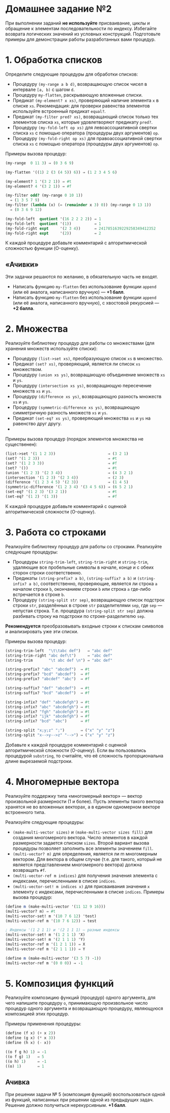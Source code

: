 # Домашнее задание №2 #
При выполнении заданий **не используйте** присваивание, циклы и обращение к элементам последовательности по индексу. Избегайте возврата логических значений из условных конструкций. Подготовьте примеры для демонстрации работы разработанных вами процедур.

# 1. Обработка списков #
Определите следующие процедуры для обработки списков:

* Процедуру ```(my-range a b d)```, возвращающую список чисел в интервале ```[a, b)``` с шагом ```d```.
* Процедуру ```my-flatten```, раскрывающую вложенные списки.
* Предикат ```(my-element? x xs)```, проверяющий наличие элемента ```x``` в списке ```xs```. Рекомендация: для проверки равенства элементов используйте встроенный предикат ```equal?```.
* Предикат ```(my-filter pred? xs)```, возвращающий список только тех элементов списка ```xs```, которые удовлетворяют предикату ```pred?```.
* Процедуру ```(my-fold-left op xs)``` для левоассоциативной свертки списка ```xs``` с помощью оператора (процедуры двух аргументов) ```op```.
* Процедуру ```(my-fold-right op xs)``` для правоассоциативной свертки списка ```xs``` с помощью оператора (процедуры двух аргументов) ```op```.

Примеры вызова процедур:
```scheme
(my-range  0 11 3) ⇒ (0 3 6 9)

(my-flatten '((1) 2 (3 (4 5)) 6)) ⇒ (1 2 3 4 5 6)

(my-element? 1 '(3 2 1)) ⇒ #t
(my-element? 4 '(3 2 1)) ⇒ #f

(my-filter odd? (my-range 0 10 1))
  ⇒ (1 3 5 7 9)
(my-filter (lambda (x) (= (remainder x 3) 0)) (my-range 0 13 1))
  ⇒ (0 3 6 9 12)

(my-fold-left  quotient '(16 2 2 2 2)) ⇒ 1
(my-fold-left  quotient '(1))          ⇒ 1
(my-fold-right expt     '(2 3 4))      ⇒ 2417851639229258349412352
(my-fold-right expt     '(2))          ⇒ 2
```
К каждой процедуре добавьте комментарий с алгоритмической сложностью функции (O-оценку).

## «Ачивки» ##
Эти задачки решаются по желанию, в обязательную часть не входят.

* Написать функцию ```my-flatten``` без использование функции ```append``` (или её аналога, написанного вручную) — **+1 балл**.
* Написать функцию ```my-flatten``` без использование функции ```append``` (или её аналога, написанного вручную), с хвостовой рекурсией — **+2 балла**.

# 2. Множества #
Реализуйте библиотеку процедур для работы со множествами (для хранения множеств используйте списки):

* Процедуру ```(list->set xs)```, преобразующую список ```xs``` в множество.
* Предикат ```(set? xs)```, проверяющий, является ли список ```xs``` множеством.
* Процедуру ```(union xs ys)```, возвращающую объединение множеств ```xs``` и ```ys```.
* Процедуру ```(intersection xs ys)```, возвращающую пересечение множеств ```xs``` и ```ys```.
* Процедуру ```(difference xs ys)```, возвращающую разность множеств ```xs``` и ```ys```.
* Процедуру ```(symmetric-difference xs ys)```, возвращающую симметричную разность множеств ```xs``` и ```ys```.
* Предикат ```(set-eq? xs ys)```, проверяющий множества ```xs``` и ```ys``` на равенство друг другу.
* 
Примеры вызова процедур (порядок элементов множества не существенен):
```scheme
(list->set '(1 1 2 3))                       ⇒ (3 2 1)
(set? '(1 2 3))                              ⇒ #t
(set? '(1 2 3 3))                            ⇒ #f
(set? '())                                   ⇒ #t
(union '(1 2 3) '(2 3 4))                    ⇒ (4 3 2 1)
(intersection '(1 2 3) '(2 3 4))             ⇒ (2 3)
(difference '(1 2 3 4 5) '(2 3))             ⇒ (1 4 5)
(symmetric-difference '(1 2 3 4) '(3 4 5 6)) ⇒ (6 5 2 1)
(set-eq? '(1 2 3) '(3 2 1))                  ⇒ #t
(set-eq? '(1 2) '(1 3))                      ⇒ #f
```
К каждой процедуре добавьте комментарий с оценкой алгоритмической сложности (O-оценку).

# 3. Работа со строками #
Реализуйте библиотеку процедур для работы со строками. Реализуйте следующие процедуры:

* Процедуры ```string-trim-left```, ```string-trim-right``` и ```string-trim```, удаляющие все пробельные символы в начале, конце и с обеих сторон строки соответственно.
* Предикаты ```(string-prefix? a b)```, ```(string-suffix? a b)``` и ```(string-infix? a b)```, соответственно, проверяющие, является ли строка ```a``` началом строки ```b```, окончанием строки ```b``` или строка ```a``` где-либо встречается в строке ```b```.
* Процедуру ```(string-split str sep)```, возвращающую список подстрок строки ```str```, разделённых в строке ```str``` разделителями ```sep```, где ```sep``` — непустая строка. Т.е. процедура ```(string-split str sep)``` должна разбивать строку на подстроки по строке-разделителю ```sep```.

**Рекомендуется** преобразовывать входные строки к спискам символов и анализировать уже эти списки.

Примеры вызова процедур:
```scheme
(string-trim-left  "\t\tabc def")   ⇒ "abc def"
(string-trim-right "abc def\t")     ⇒ "abc def"
(string-trim       "\t abc def \n") ⇒ "abc def"

(string-prefix? "abc" "abcdef")  ⇒ #t
(string-prefix? "bcd" "abcdef")  ⇒ #f
(string-prefix? "abcdef" "abc")  ⇒ #f

(string-suffix? "def" "abcdef")  ⇒ #t
(string-suffix? "bcd" "abcdef")  ⇒ #f

(string-infix? "def" "abcdefgh") ⇒ #t
(string-infix? "abc" "abcdefgh") ⇒ #t
(string-infix? "fgh" "abcdefgh") ⇒ #t
(string-infix? "ijk" "abcdefgh") ⇒ #f
(string-infix? "bcd" "abc")      ⇒ #f

(string-split "x;y;z" ";")       ⇒ ("x" "y" "z")
(string-split "x-->y-->z" "-->") ⇒ ("x" "y" "z")
```
Добавьте к каждой процедуре комментарий с оценкой алгоритмической сложности (O-оценку). Если вы пользовались процедурой ```substring```, то считайте, что её сложность пропорциональна длине вырезаемой подстроки.

# 4. Многомерные вектора #
Реализуйте поддержку типа «многомерный вектор» — вектор произвольной размерности (1 и более). Пусть элементы такого вектора хранятся не во вложенных векторах, а в едином одномерном векторе встроенного типа.

Реализуйте следующие процедуры:

* ```(make-multi-vector sizes)``` и ```(make-multi-vector sizes fill)``` для создания многомерного вектора. Число элементов в каждой размерности задается списком ```sizes```. Второй вариант вызова процедуры позволяет заполнить все элементы значением ```fill```.
* ```(multi-vector? m)``` для определения, является ли m многомерным вектором. Для вектора в общем случае (т.е. для такого, который не является представлением многомерного вектора) должна возвращать ```#f```.
* ```(multi-vector-ref m indices)``` для получения значения элемента с индексами, перечисленными в списке ```indices```.
* ```(multi-vector-set! m indices x)``` для присваивания значения ```x``` элементу с индексами, перечисленными в списке ```indices```.
Примеры вызова процедур:
```scheme
(define m (make-multi-vector '(11 12 9 16)))
(multi-vector? m) ⇒ #t
(multi-vector-set! m '(10 7 6 12) 'test)
(multi-vector-ref m '(10 7 6 12)) ⇒ test

; Индексы '(1 2 1 1) и '(2 1 1 1) — разные индексы
(multi-vector-set! m '(1 2 1 1) 'X)
(multi-vector-set! m '(2 1 1 1) 'Y)
(multi-vector-ref m '(1 2 1 1)) ⇒ X
(multi-vector-ref m '(2 1 1 1)) ⇒ Y

(define m (make-multi-vector '(3 5 7) -1))
(multi-vector-ref m '(0 0 0)) ⇒ -1
```

# 5. Композиция функций #
Реализуйте композицию функций (процедур) одного аргумента, для чего напишите процедуру ```o```, принимающую произвольное число процедур одного аргумента и возвращающую процедуру, являющуюся композицией этих процедур.

Примеры применения процедуры:
```scheme
(define (f x) (+ x 2))
(define (g x) (* x 3))
(define (h x) (- x))

((o f g h) 1) ⇒ -1
((o f g) 1)   ⇒ 5
((o h) 1)     ⇒ -1
((o) 1)       ⇒ 1
```
## Ачивка ##
При решении задачи № 5 (композиция функций) воспользоваться одной из функций, написанных при решении одной из предыдущих задач. Решение должно получиться нерекурсивным. **+1 балл**.
